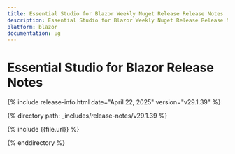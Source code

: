 ```yaml
---
title: Essential Studio for Blazor Weekly Nuget Release Release Notes  
description: Essential Studio for Blazor Weekly Nuget Release Release Notes  
platform: blazor
documentation: ug
---
```


# Essential Studio for Blazor  Release Notes  

{% include release-info.html date="April 22, 2025"  version="v29.1.39" %} 

{% directory path: _includes/release-notes/v29.1.39 %}

{% include {{file.url}} %}

{% enddirectory %}